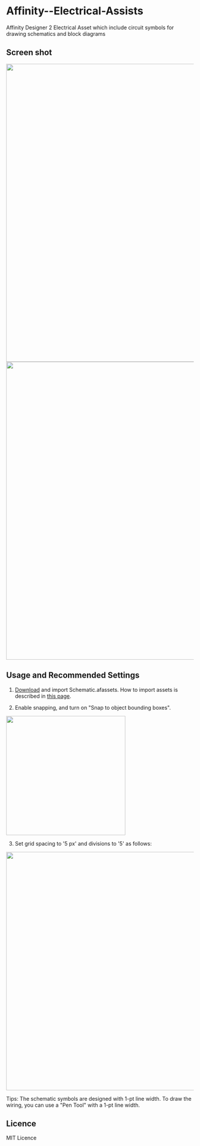 # Affinity--Electrical-Assists
Affinity Designer 2 Electrical  Asset which include circuit symbols for drawing schematics and block diagrams 

## Screen shot

<img src="https://user-images.githubusercontent.com/37934321/124695670-9cf13b00-df1e-11eb-945e-ca4a56c5a554.png" width="800px">

<img src="https://user-images.githubusercontent.com/37934321/184477590-231a4940-c93d-4773-83d0-ed97f0395392.png" width="800px">

## Usage and Recommended Settings

1. [Download](https://github.com/elmisa562/AffrinityASSESTS/blob/main/Elecrtrical.afassets) and import Schematic.afassets. How to import assets is described in [this page](https://affinity.help/designer/en-US.lproj/index.html?page=pages/Appendix/importingAssets.html?title=Importing%20assets).

2. Enable snapping, and turn on "Snap to object bounding boxes".

<img src="https://user-images.githubusercontent.com/37934321/184475175-5b4ee452-1b54-4226-b672-80a92bed1584.png" width="320px">

3. Set grid spacing to '5 px' and divisions to '5' as follows:

<img src="https://user-images.githubusercontent.com/37934321/124695947-21dc5480-df1f-11eb-8695-b50e777268e2.png" width="640px">

Tips: The schematic symbols are designed with 1-pt line width. To draw the wiring, you can use a "Pen Tool" with a 1-pt line width.

## Licence

MIT Licence
